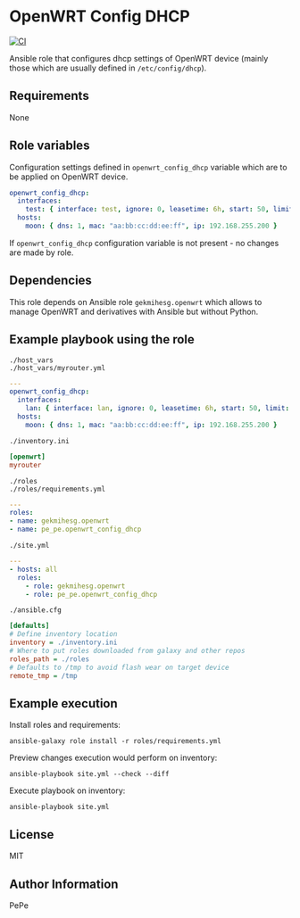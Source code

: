 OpenWRT Config DHCP
=========

[![CI](https://github.com/pe-pe/ansible_role_openwrt_config_dhcp/workflows/CI/badge.svg)](https://github.com/pe-pe/ansible_role_openwrt_config_dhcp/actions)

Ansible role that configures dhcp settings of OpenWRT device (mainly those which are usually defined in `/etc/config/dhcp`).

Requirements
------------
None

Role variables
--------------
Configuration settings defined in `openwrt_config_dhcp` variable which are to be applied on OpenWRT device.
```yaml
openwrt_config_dhcp:
  interfaces:
    test: { interface: test, ignore: 0, leasetime: 6h, start: 50, limit: 100, dhcp_option: ["3,192.168.255.255"] }
  hosts:
    moon: { dns: 1, mac: "aa:bb:cc:dd:ee:ff", ip: 192.168.255.200 }
```
If `openwrt_config_dhcp` configuration variable is not present - no changes are made by role.

Dependencies
------------
This role depends on Ansible role `gekmihesg.openwrt` which allows to manage OpenWRT and derivatives with Ansible but without Python.

Example playbook using the role
-------------------------------
`./host_vars` \
`./host_vars/myrouter.yml`
```yaml
---
openwrt_config_dhcp:
  interfaces:
    lan: { interface: lan, ignore: 0, leasetime: 6h, start: 50, limit: 100, dhcp_option: ["3,192.168.255.255"] }
  hosts:
    moon: { dns: 1, mac: "aa:bb:cc:dd:ee:ff", ip: 192.168.255.200 }
```
`./inventory.ini`
```ini
[openwrt]
myrouter
```
`./roles` \
`./roles/requirements.yml`
```yaml
---
roles:
- name: gekmihesg.openwrt
- name: pe_pe.openwrt_config_dhcp
```
`./site.yml`
```yaml
---
- hosts: all
  roles:
    - role: gekmihesg.openwrt
    - role: pe_pe.openwrt_config_dhcp
```
`./ansible.cfg`
```ini
[defaults]
# Define inventory location
inventory = ./inventory.ini
# Where to put roles downloaded from galaxy and other repos
roles_path = ./roles
# Defaults to /tmp to avoid flash wear on target device
remote_tmp = /tmp
```

Example execution
-----------------
Install roles and requirements:
```
ansible-galaxy role install -r roles/requirements.yml
```
Preview changes execution would perform on inventory:
```
ansible-playbook site.yml --check --diff
```
Execute playbook on inventory:
```
ansible-playbook site.yml
```
License
-------
MIT

Author Information
------------------
PePe
